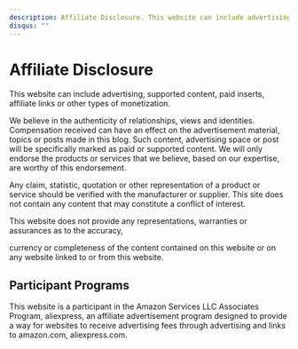 ```yaml
---
description: Affiliate Disclosure. This website can include advertising, supported content, paid inserts, affiliate links or other types of monetization.
disqus: ""
---
```


# Affiliate Disclosure

This website can include advertising, supported content, paid inserts, affiliate links or other types of monetization.

We believe in the authenticity of relationships, views and identities. Compensation received can have an effect on the advertisement material, topics or posts made in this blog. Such content, advertising space or post will be specifically marked as paid or supported content. We will only endorse the products or services that we believe, based on our expertise, are worthy of this endorsement.

Any claim, statistic, quotation or other representation of a product or service should be verified with the manufacturer or supplier. This site does not contain any content that may constitute a conflict of interest.

This website does not provide any representations, warranties or assurances as to the accuracy,

currency or completeness of the content contained on this website or on any website linked to or from this website.

## Participant Programs​

This website is a participant in the Amazon Services LLC Associates Program, aliexpress, an affiliate advertisement program designed to provide a way for websites to receive advertising fees through advertising and links to amazon.com, aliexpress.com.
